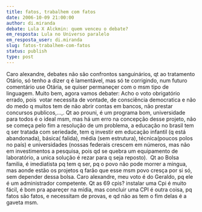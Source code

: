 ```yaml
---
title: fatos, trabalhem com fatos
date: 2006-10-09 21:00:00
author: di.miranda
debate: Lula X Alckmin: quem venceu o debate?
em_resposta: Lula no Universo paralelo
em_resposta_user: di.miranda
slug: fatos-trabalhem-com-fatos
status: publish 
type: post
---
```


Caro alexandre, debates não são confrontos sanguinários, qt ao tratamento Otário, só tenho a dizer q é lamentável, mas só te corrigindo, num futuro comentário use Otária, se quiser permaneçer com o msm tipo de linguagem. Muito bem, agora vamos debater: Acho o voto obrigatório errado, pois  votar necessita de vontade, de consciência democratica e não do medo q muitos tem de não abrir contas em bancos, não prestar concursos publicos,...,. Qt ao prouni, é um programa bom, universidade para todos é o ideal msm, mas há um erro na concepção desse projeto, não se começa pelo fim a resolução de um problema, a educação no brasil tem q ser tratada com seriedade, tem q investir em educação infantil (q está abandonada), básica( falida), média (sem estrutura), técnica(poucos polos no país) e universidades (nossas federais crescem em números, mas não em investimentos a pesquisa, pois qd se quebra um equipamento de laboratório, a unica solução é rezar para q seja reposto).  Qt ao Bolsa familia, é imediatista pq tem q ser, pq o povo não pode morrer a mingua, mas aonde estão os projetos q farão que esse msm povo cresça por si só, sem depender dessa bolsa. Caro alexandre, meu voto é do Geraldo, pq ele é um administrador competente. Qt as 69 cpis? instalar uma Cpi é muito fácil, é bom pra apareçer na mídia, mas concluir uma CPI é outra coisa, pq fatos são fatos, e necessitam de provas, e qd não as tem o fim delas é a gaveta msm.
